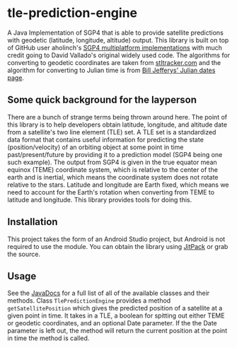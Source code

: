 # tle-prediction-engine
A Java Implementation of SGP4 that is able to provide satellite predictions with geodetic (latitude, longitude, altitude) output. This library is built on top of GitHub user aholinch's [SGP4 multiplatform implementations](https://github.com/aholinch/sgp4/) with much credit going to David Vallado's original widely used code. The algorithms for converting to geodetic coordinates are taken from [stltracker.com](http://www.stltracker.com/resources/equations) and the algorithm for converting to Julian time is from [Bill Jefferys' Julian dates page](https://quasar.as.utexas.edu/BillInfo/JulianDatesG.html).

## Some quick background for the layperson
There are a bunch of strange terms being thrown around here. The point of this library is to help developers obtain latitude, longitude, and altitude date from a satellite's two line element (TLE) set. A TLE set is a standardized data format that contains useful information for predicting the state (position/velocity) of an orbiting object at some point in time past/present/future by providing it to a prediction model (SGP4 being one such example). The output from SGP4 is given in the true equator mean equinox (TEME) coordinate system, which is relative to the center of the earth and is inertial, which means the coordinate system does not rotate relative to the stars. Latitude and longitude are Earth fixed, which means we need to account for the Earth's rotation when converting from TEME to latitude and longitude. This library provides tools for doing this.

## Installation
This project takes the form of an Android Studio project, but Android is not required to use the module. You can obtain the library using [JitPack](https://jitpack.io/#neosensory/tle-prediction-engine) or grab the source.

## Usage
See the [JavaDocs](https://neosensory.github.io/tle-prediction-engine/) for a full list of all of the available classes and their methods. Class `TlePredictionEngine` provides a method `getSatellitePosition` which gives the predicted position of a satellite at a given point in time. It takes in a TLE, a boolean for spitting out either TEME or geodetic coordinates, and an optional Date parameter. If the the Date parameter is left out, the method will return the current position at the point in time the method is called.




